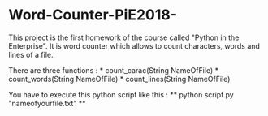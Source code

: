 # Word-Counter-PiE2018-

This project is the first homework of the course called "Python in the Enterprise".
It is word counter which allows to count characters, words and lines of a file.

There are three functions :
	* count_carac(String NameOfFile)
	* count_words(String NameOfFile)
	* count_lines(String NameOfFile)

You have to execute this python script like this : ** python script.py "nameofyourfile.txt" **